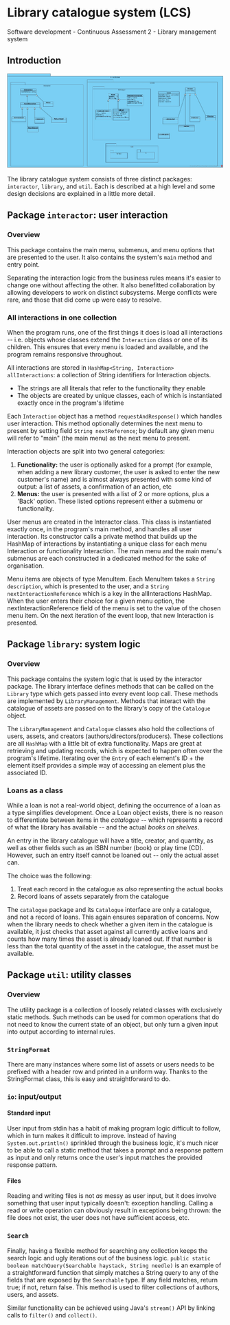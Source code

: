 # Library catalogue system (LCS)

Software development - Continuous Assessment 2 - Library management system

## Introduction
![class diagram](src/images/LibraryManagementSystem.jpg "class diagram")

The library catalogue system consists of three distinct packages: `interactor`, `library`, and `util`. Each is described at a high level and some design decisions are explained in a little more detail.

## Package `interactor`: user interaction

### Overview

This package contains the main menu, submenus, and menu options that are presented to the user. It also contains the system's `main` method and entry point.

Separating the interaction logic from the business rules means it's easier to change one without affecting the other. It also benefitted collaboration by allowing developers to work on distinct subsystems. Merge conflicts were rare, and those that did come up were easy to resolve.

### All interactions in one collection

When the program runs, one of the first things it does is load all interactions -- i.e. objects whose classes extend the `Interaction` class or one of its children. This ensures that every menu is loaded and available, and the program remains responsive throughout.

All interactions are stored in `HashMap<String, Interaction> allInteractions`: a collection of String identifiers for Interaction objects.

- The strings are all literals that refer to the functionality they enable
- The objects are created by unique classes, each of which is instantiated exactly once in the program's lifetime

Each `Interaction` object has a method `requestAndResponse()` which handles user interaction. This method optionally determines the next menu to present by setting field `String nextReference`; by default any given menu will refer to "main" (the main menu) as the next menu to present.

Interaction objects are split into two general categories:

1. **Functionality:** the user is optionally asked for a prompt (for example, when adding a new library customer, the user is asked to enter the new customer's name) and is almost always presented with some kind of output: a list of assets, a confirmation of an action, etc
2. **Menus:** the user is presented with a list of 2 or more options, plus a 'Back' option. These listed options represent either a submenu or functionality.

User menus are created in the Interactor class. This class is instantiated exactly once, in the program's main method, and handles all user interaction. Its constructor calls a private method that builds up the HashMap of interactions by instantiating a unique class for each menu Interaction or functionality Interaction. The main menu and the main menu's submenus are each constructed in a dedicated method for the sake of organisation.

Menu items are objects of type MenuItem. Each MenuItem takes a `String description`, which is presented to the user, and a `String nextInteractionReference` which is a key in the allInteractions HashMap. When the user enters their choice for a given menu option, the nextInteractionReference field of the menu is set to the value of the chosen menu item. On the next iteration of the event loop, that new Interaction is presented.

## Package `library`: system logic

### Overview

This package contains the system logic that is used by the interactor package. The library interface defines methods that can be called on the `Library` type which gets passed into every event loop call. These methods are implemented by `LibraryManagement`. Methods that interact with the catalogue of assets are passed on to the library's copy of the `Catalogue` object.

The `LibraryManagement` and `Catalogue` classes also hold the collections of users, assets, and creators (authors/directors/producers). These collections are all `HashMap` with a little bit of extra functionality. Maps are great at retrieving and updating records, which is expected to happen often over the program's lifetime. Iterating over the `Entry` of each element's ID + the element itself provides a simple way of accessing an element plus the associated ID.

### Loans as a class

While a loan is not a real-world object, defining the occurrence of a loan as a type simplifies development. Once a Loan object exists, there is no reason to differentiate between items in the *catalogue* -- which represents a record of what the library has available -- and the actual *books on shelves*.

An entry in the library catalogue will have a title, creator, and quantity, as well as other fields such as an ISBN number (book) or play time (CD). However, such an entry itself cannot be loaned out -- only the actual asset can.

The choice was the following:

1. Treat each record in the catalogue as *also* representing the actual books
2. Record loans of assets separately from the catalogue

The `catalogue` package and its `Catalogue` interface are only a catalogue, and not a record of loans. This again ensures separation of concerns. Now when the library needs to check whether a given item in the catalogue is available, it just checks that asset against all currently active loans and counts how many times the asset is already loaned out. If that number is less than the total quantity of the asset in the catalogue, the asset must be available.

## Package `util`: utility classes

### Overview

The utility package is a collection of loosely related classes with exclusively static methods. Such methods can be used for common operations that do not need to know the current state of an object, but only turn a given input into output according to internal rules.

### `StringFormat`

There are many instances where some list of assets or users needs to be prefixed with a header row and printed in a uniform way. Thanks to the StringFormat class, this is easy and straightforward to do.

### `io`: input/output

#### Standard input

User input from stdin has a habit of making program logic difficult to follow, which in turn makes it difficult to improve. Instead of having `System.out.println()` sprinkled through the business logic, it's much nicer to be able to call a static method that takes a prompt and a response pattern as input and only returns once the user's input matches the provided response pattern.

#### Files

Reading and writing files is not *as* messy as user input, but it does involve something that user input typically doesn't: exception handling. Calling a read or write operation can obviously result in exceptions being thrown: the file does not exist, the user does not have sufficient access, etc.

### `Search`

Finally, having a flexible method for searching any collection keeps the search logic and ugly iterations out of the business logic. `public static boolean matchQuery(Searchable haystack, String needle)` is an example of a straightforward function that simply matches a String query to any of the fields that are exposed by the `Searchable` type. If any field matches, return true; if not, return false. This method is used to filter collections of authors, users, and assets.

Similar functionality can be achieved using Java's `stream()` API by linking calls to `filter()` and `collect()`.
